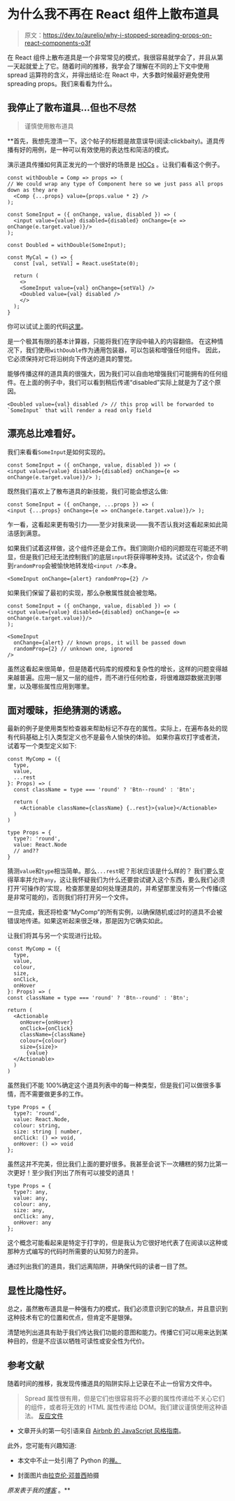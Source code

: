 # 为什么我不再在 React 组件上散布道具

> 原文：<https://dev.to/aurelio/why-i-stopped-spreading-props-on-react-components-o3f>

在 React 组件上散布道具是一个非常常见的模式，我很容易就学会了，并且从第一天起就爱上了它。随着时间的推移，我学会了理解在不同的上下文中使用 spread 运算符的含义，并得出结论:在 React 中，大多数时候最好避免使用 spreading props。我们来看看为什么。

## 我停止了散布道具...但也不尽然

> 谨慎使用散布道具

 **首先，我想先澄清一下。这个帖子的标题是故意误导(阅读:clickbaity)。道具传播有好的用例，是一种可以有效使用的表达性和简洁的模式。

演示道具传播如何真正发光的一个很好的场景是 [HOCs](https://reactjs.org/docs/higher-order-components.html) 。让我们看看这个例子。

```
const withDouble = Comp => props => (
// We could wrap any type of Component here so we just pass all props down as they are
  <Comp {...props} value={props.value * 2} />
);

const SomeInput = ({ onChange, value, disabled }) => (
  <input value={value} disabled={disabled} onChange={e => onChange(e.target.value)}/>
);

const Doubled = withDouble(SomeInput);

const MyCal = () => {
  const [val, setVal] = React.useState(0);

  return (
    <>
    <SomeInput value={val} onChange={setVal} />
    <Doubled value={val} disabled />
    </>
  );
} 
```

你可以试试上面的代码[这里](https://jsfiddle.net/npsgLhf1/)。

是一个极其有限的基本计算器，只能将我们在字段中输入的内容翻倍。
在这种情况下，我们使用`withDouble`作为通用包装器，可以包装和增强任何组件。
因此，它必须保持对它将沿树向下传送的道具的警觉。

能够传播这样的道具真的很强大，因为我们可以自由地增强我们可能拥有的任何组件。在上面的例子中，我们可以看到稍后传递“disabled”实际上就是为了这个原因。

```
<Doubled value={val} disabled /> // this prop will be forwarded to `SomeInput` that will render a read only field 
```

## 漂亮总比难看好。

我们来看看`SomeInput`是如何实现的。

```
const SomeInput = ({ onChange, value, disabled }) => (
<input value={value} disabled={disabled} onChange={e => onChange(e.target.value)}/> ); 
```

既然我们喜欢上了散布道具的新技能，我们可能会想这么做:

```
const SomeInput = ({ onChange, ...props }) => (
<input {...props} onChange={e => onChange(e.target.value)}/> ); 
```

乍一看，这看起来更有吸引力——至少对我来说——我不否认我对这看起来如此简洁感到满意。

如果我们试着这样做，这个组件还是会工作。我们刚刚介绍的问题现在可能还不明显，但是我们已经无法控制我们的底层`input`将获得哪种支持。试试这个，你会看到`randomProp`会被愉快地转发给`<input />`本身。

```
<SomeInput onChange={alert} randomProp={2} /> 
```

如果我们保留了最初的实现，那么杂散属性就会被忽略。

```
const SomeInput = ({ onChange, value, disabled }) => (
<input value={value} disabled={disabled} onChange={e => onChange(e.target.value)}/>
);

<SomeInput
  onChange={alert} // known props, it will be passed down
  randomProp={2} // unknown one, ignored
/> 
```

虽然这看起来很简单，但是随着代码库的规模和复杂性的增长，这样的问题变得越来越普遍。应用一层又一层的组件，而不进行任何检查，将很难跟踪数据流到哪里，以及哪些属性应用到哪里。

## 面对暧昧，拒绝猜测的诱惑。

最新的例子是使用类型检查器来帮助标记不存在的属性。实际上，在遍布各处的现有代码基础上引入类型定义也不是最令人愉快的体验。
如果你喜欢打字或者流，试着写一个类型定义如下:

```
const MyComp = ({
  type,
  value,
  ...rest
}: Props) => (
  const className = type === 'round' ? 'Btn--round' : 'Btn';

  return (
    <Actionable className={className} {..rest}>{value}</Actionable>
  )
)

type Props = {
  type?: 'round',
  value: React.Node
  // and??
} 
```

猜测`value`和`type`相当简单。那么`...rest`呢？形状应该是什么样的？
我们要么变得草率并允许`any`，这让我怀疑我们为什么还要尝试键入这个东西，要么我们必须打开‘可操作的’实现，检查那里是如何处理道具的，并希望那里没有另一个传播(这是非常可能的)，否则我们将打开另一个文件。

一旦完成，我还将检查“MyComp”的所有实例，以确保随机或过时的道具不会被错误地传递。如果这听起来很乏味，那是因为它确实如此。

让我们将其与另一个实现进行比较。

```
const MyComp = ({
  type,
  value,
  colour,
  size,
  onClick,
  onHover
}: Props) => (
const className = type === 'round' ? 'Btn--round' : 'Btn';

return (
  <Actionable
    onHover={onHover}
    onClick={onClick}
    className={className}
    colour={colour}
    size={size}>
      {value}
  </Actionable>
  )
) 
```

虽然我们不能 100%确定这个道具列表中的每一种类型，但是我们可以做很多事情，而不需要做更多的工作。

```
type Props = {
  type?: 'round',
  value: React.Node,
  colour: string,
  size: string | number,
  onClick: () => void,
  onHover: () => void
}; 
```

虽然这并不完美，但比我们上面的要好很多。我甚至会说下一次糟糕的努力比第一次更好！至少我们列出了所有可以接受的道具！

```
type Props = {
  type?: any,
  value: any,
  colour: any,
  size: any,
  onClick: any,
  onHover: any
}; 
```

这个概念可能看起来是特定于打字的，但是我认为它很好地代表了在阅读以这种或那种方式编写的代码时所需要的认知努力的差异。

通过列出我们的道具，我们远离陷阱，并确保代码的读者一目了然。

## 显性比隐性好。

总之，虽然散布道具是一种强有力的模式，我们必须意识到它的缺点，并且意识到这种技术有它的位置和优点，但肯定不是银弹。

清楚地列出道具有助于我们传达我们功能的意图和能力。传播它们可以用来达到某种目的，但是不应该以牺牲可读性或安全性为代价。

## 参考文献

随着时间的推移，我发现传播道具的陷阱实际上记录在不止一份官方文件中。

> Spread 属性很有用，但是它们也很容易将不必要的属性传递给不关心它们的组件，或者将无效的 HTML 属性传递给 DOM。我们建议谨慎使用这种语法。
> [反应文件](https://reactjs.org/docs/jsx-in-depth.html#spread-attributes)

*   文章开头的第一句引语来自 [Airbnb 的 JavaScript 风格指南](http://airbnb.io/javascript/react/)。

此外，您可能有兴趣知道:

*   本文中不止一处引用了 Python 的[禅。](https://www.python.org/dev/peps/pep-0020/)

*   封面图片由[拉克伦·邓普西](https://unsplash.com/@lachlanjdempsey)拍摄

*原发表于我的[博客](https://nobitagit.github.io/blog/Why-I-stopped-spreading-props-react/)* 。**